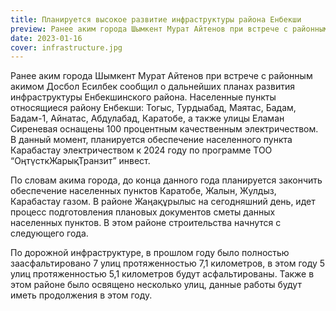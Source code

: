 ```yaml
---
title: Планируется высокое развитие инфраструктуры района Енбекши
preview: Ранее аким города Шымкент Мурат Айтенов при встрече с районным акимом Досбол Есилбек сообщил о дальнейших планах развития инфраструктуры Енбекшинского района. 
date: 2023-01-16
cover: infrastructure.jpg
---
```

Ранее аким города Шымкент Мурат Айтенов при встрече с районным акимом Досбол Есилбек сообщил о дальнейших планах развития инфраструктуры Енбекшинского района. Населенные пункты относящиеся району Енбекши: Тогыс, Турдыабад, Маятас, Бадам, Бадам-1, Айнатас, Абдулабад, Каратобе, а также улицы Еламан Сиреневая оснащены 100 процентным качественным электричеством. В данный момент, планируется обеспечение населенного пункта Карабастау электричеством к 2024 году по программе ТОО “ОңтүсткЖарықТранзит” инвест. 

По словам акима города, до конца данного года планируется закончить обеспечение населенных пунктов Каратобе, Жалын, Жулдыз, Карабастау газом. В районе Жаңақұрылыс на сегодняшний день, идет процесс подготовления плановых документов сметы данных населенных пунктов. В этом районе строительства начнутся с следующего года. 

По дорожной инфраструктуре, в прошлом году было полностью заасфальтировано 7 улиц протяженностью 7,1 километров, в этом году 5 улиц протяженностью 5,1 километров будут асфальтированы. Также в этом районе было освящено несколько улиц, данные работы будут иметь продолжения в этом году.

